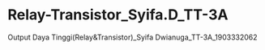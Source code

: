 # Relay-Transistor_Syifa.D_TT-3A
Output Daya Tinggi(Relay&amp;Transistor)_Syifa Dwianuga_TT-3A_1903332062
